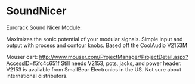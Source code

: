# SoundNicer
Eurorack Sound Nicer Module:

Maximizes the sonic potential of your modular signals.
Simple input and output with process and contour knobs.
Based off the CoolAudio V2153M


Mouser cart: http://www.mouser.com/ProjectManager/ProjectDetail.aspx?AccessID=f5fc4c651f 
Still needs V2153, pots, jacks, and power header. V2153 is available from SmallBear Electronics in the US. Not sure about international distributors. 
